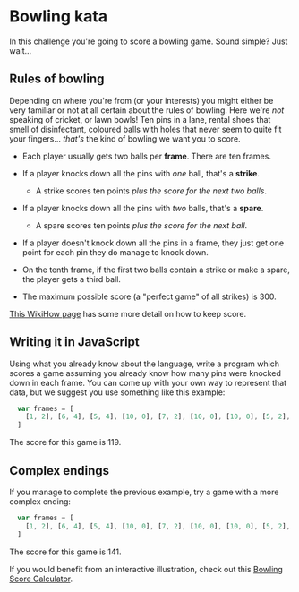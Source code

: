 # Bowling kata

In this challenge you're going to score a bowling game. Sound simple? Just wait...


## Rules of bowling

Depending on where you're from (or your interests) you might either be very familiar or not at all certain about the rules of bowling. Here we're _not_ speaking of cricket, or lawn bowls! Ten pins in a lane, rental shoes that smell of disinfectant, coloured balls with holes that never seem to quite fit your fingers... _that's_ the kind of bowling we want you to score.

 * Each player usually gets two balls per **frame**. There are ten frames.
 * If a player knocks down all the pins with _one_ ball, that's a **strike**.
   * A strike scores ten points _plus the score for the next two balls_.
 * If a player knocks down all the pins with _two_ balls, that's a **spare**.
   * A spare scores ten points _plus the score for the next ball_. 
 * If a player doesn't knock down all the pins in a frame, they just get one point for each pin they do manage to knock down.
 * On the tenth frame, if the first two balls contain a strike or make a spare, the player gets a third ball.

 * The maximum possible score (a "perfect game" of all strikes) is 300.

[This WikiHow page](http://www.wikihow.com/Score-Bowling) has some more detail on how to keep score.


## Writing it in JavaScript

Using what you already know about the language, write a program which scores a game assuming you already know how many pins were knocked down in each frame. You can come up with your own way to represent that data, but we suggest you use something like this example:

```js
  var frames = [
    [1, 2], [6, 4], [5, 4], [10, 0], [7, 2], [10, 0], [10, 0], [5, 2], [7, 0], [4, 4]
  ]
```

The score for this game is 119.


## Complex endings

If you manage to complete the previous example, try a game with a more complex ending:

```js
  var frames = [
    [1, 2], [6, 4], [5, 4], [10, 0], [7, 2], [10, 0], [10, 0], [5, 2], [7, 0], [10, 10, 10]
  ]
```

The score for this game is 141.

If you would benefit from an interactive illustration, check out this [Bowling Score Calculator](http://www.bowlinggenius.com/).
